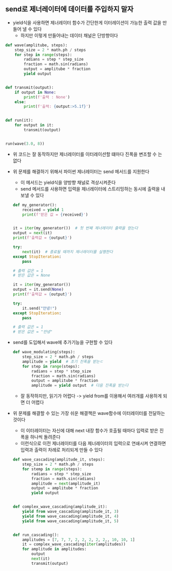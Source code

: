 ## send로 제너레이터에 데이터를 주입하지 말자

- yield식을 사용하면 제너레이터 함수가 간단한게 이터레이션이 가능한 출력 값을 만들어 낼 수 있다
    - 하지만 이렇게 만들어내는 데이터 채널은 단방향이다

```python
def wave(amplitube, steps):
    step_size = 2 * math.ph / steps
    for step in range(steps):
        radians = step * step_size
        fraction = math.sin(radians)
        output = amplitube * fraction
        yield output


def transmit(output):
    if output in None:
        print(f'출력 : None')
    else:
        print(f'출력: {output:>5.1f}')


def run(it):
    for output in it:
        transmit(output)


run(wave(3.0, 8))
```

- 위 코드는 잘 동작하지만 제너레이터를 이터레이션할 떄마다 진폭을 변조할 수 는 없다
- 위 문제를 해결하기 위해서 파이썬 제너레이터는 send 메서드를 지원한다
    - 이 메서드는 yield식을 양방향 채널로 격상시켜준다
    - send 메서드를 사용하면 입력을 제너레이터에 스트리밍하는 동시에 출력을 내보낼 수 있다

  ```python
  def my_generator():
      received = yield 1
      print(f'받은 값 = {received}')
  
  
  it = iter(my_generator())  # 첫 번째 제너레이터 출력을 얻는다
  output = next(it)
  print(f'출력값 = {output}')
  
  try:
      next(it)  # 종료될 때까지 제너레이터를 실행한다 
  except StopIteration:
      pass
  
  # 출력 값은 = 1
  # 받은 값은 = None
  ```
  ```python
  it = iter(my_generator())
  output = it.send(None)
  print(f'출력값 = {output}')
  
  try:
      it.send("안녕!")
  except StopIteration:
      pass
  
  # 출력 값은 = 1
  # 받은 값은 = "안녕"
  ```
- send를 도입해서 wave에 추가기능을 구현할 수 있다
  ```python
  def wave_modulating(steps):
      step_size = 2 * math.ph / steps
      amplitude = yield  # 초기 진폭을 받는ㄷ
      for step in range(steps):
          radians = step * step_size
          fraction = math.sin(radians)
          output = amplitube * fraction
          amplitude = yield output  # 다음 진폭을 받는다 
  ```
    - 잘 동작하지만, 읽기가 어렵다 -> yield from를 이용해서 여러개를 사용하게 되면 더 어렵다
- 위 문제를 해결할 수 있는 가장 쉬운 해결책은 wave함수에 이터레이터를 전달하는 것이다
    - 이 이터레이터는 자신에 대해 next 내장 함수가 호출될 때마다 입력로 받은 진폭을 하나씩 돌려준다
    - 이런식으로 이전 제너레이터를 다음 제너레이터의 입력으로 연쇄시켜 연결하면 입력과 출력이 차례로 처리되게 만들 수 있다
  ```python
  def wave_cascading(amplitude_it, steps):
      step_size = 2 * math.ph / steps
      for stemp in range(steps):
          radians = step * step_size
          fraction = math.sin(radians)
          amplitude = next(amplitude_it)
          output = amplitube * fraction
          yield output
  
  
  def complex_wave_cascading(amplitude_it):
      yield from wave_cascading(amplitude_it, 3)
      yield from wave_cascading(amplitude_it, 4)
      yield from wave_cascading(amplitude_it, 5)
  
  
  def run_cascading():
      amplitudes = [7, 7, 7, 2, 2, 2, 2, 2,, 10, 10, 1]
      it = complex_wave_cascading(iter(amplitudes))
      for amplitude in amplitudes:
          output
          next(it)
          transmit(output)
  ```
